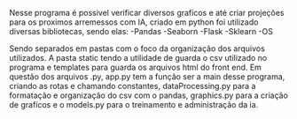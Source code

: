 Nesse programa é possivel verificar diversos graficos e até criar projeções para os proximos arremessos com IA, criado em python foi utilizado diversas bibliotecas, sendo elas:
-Pandas
-Seaborn
-Flask 
-Sklearn
-OS

Sendo separados em pastas com o foco da organização dos arquivos utilizados. A pasta static tendo a utilidade de guarda o csv utilizado no programa e templates para guarda os arquivos html do front end.
Em questão dos arquivos .py, app.py tem a função ser a main desse programa, criando as rotas e chamando constantes, dataProcessing.py para a formatação e organização do csv com o pandas, graphics.py para a criação de grafícos e o models.py para o treinamento e administração da ia.
